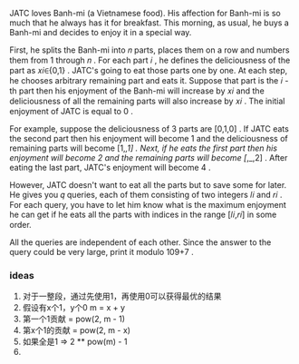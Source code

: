 JATC loves Banh-mi (a Vietnamese food). His affection for Banh-mi is so much that he always has it for breakfast. This
morning, as usual, he buys a Banh-mi and decides to enjoy it in a special way.

First, he splits the Banh-mi into 𝑛
parts, places them on a row and numbers them from 1
through 𝑛
. For each part 𝑖
, he defines the deliciousness of the part as 𝑥𝑖∈{0,1}
. JATC's going to eat those parts one by one. At each step, he chooses arbitrary remaining part and eats it. Suppose
that part is the 𝑖
-th part then his enjoyment of the Banh-mi will increase by 𝑥𝑖
and the deliciousness of all the remaining parts will also increase by 𝑥𝑖
. The initial enjoyment of JATC is equal to 0
.

For example, suppose the deliciousness of 3
parts are [0,1,0]
. If JATC eats the second part then his enjoyment will become 1
and the deliciousness of remaining parts will become [1,_,1]
. Next, if he eats the first part then his enjoyment will become 2
and the remaining parts will become [_,_,2]
. After eating the last part, JATC's enjoyment will become 4
.

However, JATC doesn't want to eat all the parts but to save some for later. He gives you 𝑞
queries, each of them consisting of two integers 𝑙𝑖
and 𝑟𝑖
. For each query, you have to let him know what is the maximum enjoyment he can get if he eats all the parts with
indices in the range [𝑙𝑖,𝑟𝑖]
in some order.

All the queries are independent of each other. Since the answer to the query could be very large, print it modulo 109+7
.

### ideas

1. 对于一整段，通过先使用1，再使用0可以获得最优的结果
2. 假设有x个1，y个0 m = x + y
3. 第一个1贡献 = pow(2, m - 1)
4. 第x个1的贡献 = pow(2, m - x)
5. 如果全是1 => 2 ** pow(m) - 1
6. 